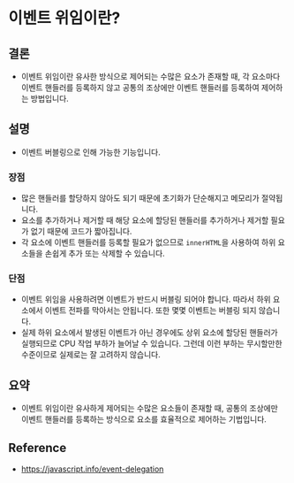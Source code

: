 # 이벤트 위임이란?

## 결론

- 이벤트 위임이란 유사한 방식으로 제어되는 수많은 요소가 존재할 때, 각 요소마다 이벤트 핸들러를 등록하지 않고 공통의 조상에만 이벤트 핸들러를 등록하여 제어하는 방법입니다.

## 설명

- 이벤트 버블링으로 인해 가능한 기능입니다.

### 장점

- 많은 핸들러를 할당하지 않아도 되기 때문에 초기화가 단순해지고 메모리가 절약됩니다.
- 요소를 추가하거나 제거할 때 해당 요소에 할당된 핸들러를 추가하거나 제거할 필요가 없기 때문에 코드가 짧아집니다.
- 각 요소에 이벤트 핸들러를 등록할 필요가 없으므로 `innerHTML`을 사용하여 하위 요소들을 손쉽게 추가 또는 삭제할 수 있습니다.

### 단점

- 이벤트 위임을 사용하려면 이벤트가 반드시 버블링 되어야 합니다. 따라서 하위 요소에서 이벤트 전파를 막아서는 안됩니다. 또한 몇몇 이벤트는 버블링 되지 않습니다.
- 실제 하위 요소에서 발생된 이벤트가 아닌 경우에도 상위 요소에 할당된 핸들러가 실행되므로 CPU 작업 부하가 늘어날 수 있습니다. 그런데 이런 부하는 무시할만한 수준이므로 실제로는 잘 고려하지 않습니다.

## 요약

- 이벤트 위임이란 유사하게 제어되는 수많은 요소들이 존재할 때, 공통의 조상에만 이벤트 핸들러를 등록하는 방식으로 요소를 효율적으로 제어하는 기법입니다.

## Reference

- <https://javascript.info/event-delegation>
